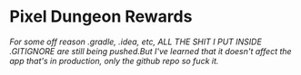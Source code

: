 # Pixel Dungeon Rewards

*For some off reason .gradle, .idea, etc, ALL THE SHIT I PUT
INSIDE .GITIGNORE are still being pushed.But I've learned that
it doesn't affect the app that's in production, only the github
repo so fuck it.*
